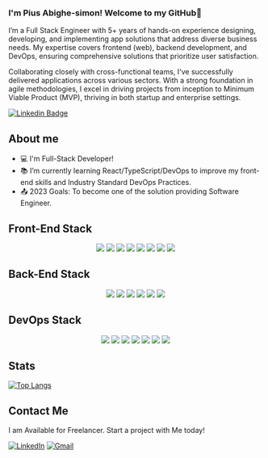 ### I'm Pius Abighe-simon! Welcome to my GitHub👋

I’m a Full Stack Engineer with 5+ years of hands-on experience designing, developing, and implementing app solutions that address diverse business needs. My expertise covers frontend (web), backend development, and DevOps, ensuring comprehensive solutions that prioritize user satisfaction. 

Collaborating closely with cross-functional teams, I've successfully delivered applications across various sectors. With a strong foundation in agile methodologies, I excel in driving projects from inception to Minimum Viable Product (MVP), thriving in both startup and enterprise settings.

[![Linkedin Badge](https://img.shields.io/badge/-LinkedIn-blue?style=flat-square&logo=Linkedin&logoColor=white&link=https://www.linkedin.com/in/pius-abighe-simon-b5ab83160/)](https://www.linkedin.com/in/pius-abighe-simon-b5ab83160/)


## About me
- :computer: I'm Full-Stack Developer!
- :books: I’m currently learning React/TypeScript/DevOps to improve my front-end skills and Industry Standard DevOps Practices.
- :outbox_tray: 2023 Goals: To become one of the solution providing Software Engineer.

## Front-End Stack
<div align='center'>
  <img src="https://img.shields.io/badge/HTML5-E34F26?style=for-the-badge&logo=html5&logoColor=white">
  <img src="https://img.shields.io/badge/CSS3-1572B6?style=for-the-badge&logo=css3&logoColor=white">
  <img src="https://img.shields.io/badge/JavaScript-323330?style=for-the-badge&logo=javascript&logoColor=F7DF1E">
  <img src="https://img.shields.io/badge/ajax-007ACC?style=for-the-badge&logo=ajax&logoColor=white">
  <img src="https://img.shields.io/badge/Jquery-007ACC?style=for-the-badge&logo=Jquery&logoColor=white">
  <img src="https://img.shields.io/badge/Bootstrap-CC6699?style=for-the-badge&logo=sass&logoColor=white">
  <img src="https://img.shields.io/badge/React-20232A?style=for-the-badge&logo=react&logoColor=61DAFB">
  <img src="https://img.shields.io/badge/SemanticUI-20232A?style=for-the-badge&logo=semanticui&logoColor=61DAFB">
</div>

## Back-End Stack
<div align="center">
    <img src="https://img.shields.io/badge/Python-3776AB?style=for-the-badge&logo=python&logoColor=white">
    <img src="https://img.shields.io/badge/Django-092E20?style=for-the-badge&logo=django&logoColor=white">
    <img src="https://img.shields.io/badge/PHP-777BB4?style=for-the-badge&logo=php&logoColor=white">
    <img src="https://img.shields.io/badge/MySQL-00000F?style=for-the-badge&logo=mysql&logoColor=white">
    <img src="https://img.shields.io/badge/PostgreSQL-316192?style=for-the-badge&logo=postgresql&logoColor=white">
    <img src="https://img.shields.io/badge/MongoDB-430098?style=for-the-badge&logo=MongoDB&logoColor=white">
</div>

## DevOps Stack
<div align="center">
    <img src="https://img.shields.io/badge/Git-3776AB?style=for-the-badge&logo=Git&logoColor=white">
    <img src="https://img.shields.io/badge/Github-092E20?style=for-the-badge&logo=Github&logoColor=white">
    <img src="https://img.shields.io/badge/Gitlab-777BB4?style=for-the-badge&logo=Gitlab&logoColor=white">
    <img src="https://img.shields.io/badge/Linux-430098?style=for-the-badge&logo=Linux&logoColor=white">
    <img src="https://img.shields.io/badge/Docker-430098?style=for-the-badge&logo=Docker&logoColor=white">
    <img src="https://img.shields.io/badge/Kubernetes-430098?style=for-the-badge&logo=Kubernetes&logoColor=white">
    <img src="https://img.shields.io/badge/AWS-430098?style=for-the-badge&logo=AWS&logoColor=white">
  
</div>

## Stats

[![Top Langs](https://github-readme-stats.vercel.app/api/top-langs/?username=fegorstar&langs_count=8&theme=dark)](https://github.com/fegorstar/github-readme-stats)


## Contact Me
I am Available for Freelancer. Start a project with Me today!
<p align="left">
  <a href="https://www.linkedin.com/in/pius-abighe-simon/"><img alt="LinkedIn" title="LinkedIn" src="https://img.shields.io/badge/LinkedIn-0077B5?style=for-the-badge&logo=linkedin&logoColor=white"/></a>
  <a href="mailto:oghenefegor24@gmail.com"><img alt="Gmail" title="Gmail" src="https://img.shields.io/badge/Gmail-D14836?style=for-the-badge&logo=gmail&logoColor=white"/></a>
</p>



